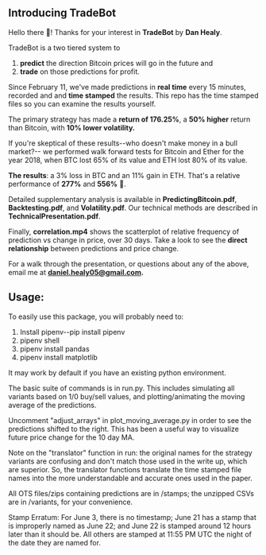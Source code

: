 <h2>Introducing TradeBot</h2>

Hello there 👋! Thanks for your interest in <strong>TradeBot</strong> by <strong>Dan Healy</strong>.

TradeBot is a two tiered system to
1. <strong>predict</strong> the direction Bitcoin prices will go in the future and
2. <strong>trade</strong> on those predictions for profit.

Since February 11, we've made predictions in <strong>real time</strong> every 15 minutes,
recorded and and <strong>time stamped</strong> the results. This repo has the time stamped files so
you can examine the results yourself.

The primary strategy has made a <strong>return of 176.25%</strong>,
a <strong>50% higher</strong> return than Bitcoin, with <strong>10% lower volatility.</strong>

If you're skeptical of these results--who doesn't make money in a bull market?--
we performed walk forward tests for Bitcoin and Ether for the year 2018,
when BTC lost 65% of its value and ETH lost 80% of its value.

<strong>The results</strong>: a 3% loss in BTC and an 11% gain in ETH.
That's a relative performance of <strong>277%</strong> and <strong>556%</strong> 🤑.

Detailed supplementary analysis is available in <strong>PredictingBitcoin.pdf</strong>,
<strong>Backtesting.pdf</strong>, and <strong>Volatility.pdf</strong>. Our technical
methods are described in <strong>TechnicalPresentation.pdf</strong>.

Finally, <strong>correlation.mp4</strong> shows the scatterplot of relative frequency of prediction
vs change in price, over 30 days. Take a look to see the <strong>direct relationship</strong>
between predictions and price change.

For a walk through the presentation, or questions about any of the above, email
me at <strong>daniel.healy05@gmail.com.</strong>

<h2>Usage:</h2>

To easily use this package, you will probably need to:

1. Install pipenv--pip install pipenv
2. pipenv shell
3. pipenv install pandas
4. pipenv install matplotlib

It may work by default if you have an existing python environment.

The basic suite of commands is in run.py. This includes simulating
all variants based on 1/0 buy/sell values, and plotting/animating the moving
average of the predictions.

Uncomment "adjust_arrays" in plot_moving_average.py in order to see the
predictions shifted to the right. This has been a useful way to visualize future
price change for the 10 day MA.

Note on the "translator" function in run: the original names for the
strategy variants are confusing and don't match those used in the write up,
which are superior. So, the translator functions translate the time stamped
file names into the more understandable and accurate ones used in the paper.

All OTS files/zips containing predictions are in /stamps; the unzipped CSVs are
in /variants, for your convenience.

Stamp Erratum:
For June 3, there is no timestamp;
June 21 has a stamp that is improperly named as June 22;
and June 22 is stamped around 12 hours later than it should be.
All others are stamped at 11:55 PM UTC the night of the date they are named for.
